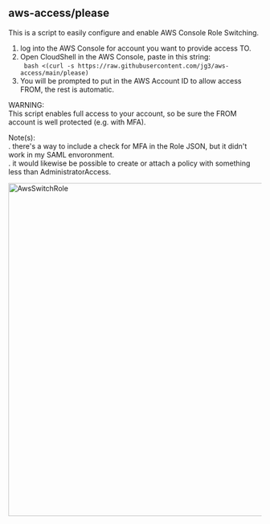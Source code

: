 ## aws-access/please
This is a script to easily configure and enable AWS Console Role Switching.

1. log into the AWS Console for account you want to provide access TO.
2. Open CloudShell in the AWS Console, paste in this string:  
` bash <(curl -s https://raw.githubusercontent.com/jg3/aws-access/main/please)`
3. You will be prompted to put in the AWS Account ID to allow access FROM, the rest is automatic.

WARNING:  
This script enables full access to your account, so be sure the FROM account is well protected (e.g. with MFA).

Note(s):  
. there's a way to include a check for MFA in the Role JSON, but it didn't work in my SAML envoronment.  
. it would likewise be possible to create or attach a policy with something less than AdministratorAccess.

<img width="663" alt="AwsSwitchRole" src="https://github.com/jg3/aws-access/assets/2963153/681eacb7-0e51-4824-ac1a-fb17d23c4b2f">

